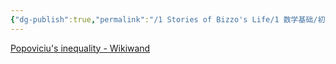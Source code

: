 ```yaml
---
{"dg-publish":true,"permalink":"/1 Stories of Bizzo's Life/1 数学基础/初等数学/"}
---
```


[Popoviciu's inequality - Wikiwand](https://www.wikiwand.com/en/Popoviciu%27s_inequality)